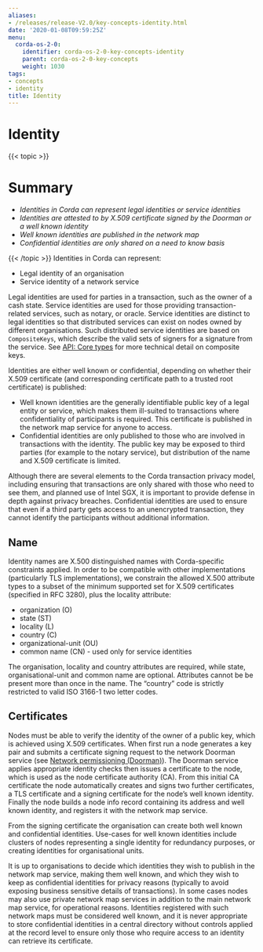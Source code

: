 ```yaml
---
aliases:
- /releases/release-V2.0/key-concepts-identity.html
date: '2020-01-08T09:59:25Z'
menu:
  corda-os-2-0:
    identifier: corda-os-2-0-key-concepts-identity
    parent: corda-os-2-0-key-concepts
    weight: 1030
tags:
- concepts
- identity
title: Identity
---
```



# Identity


{{< topic >}}

# Summary


* *Identities in Corda can represent legal identities or service identities*
* *Identities are attested to by X.509 certificate signed by the Doorman or a well known identity*
* *Well known identities are published in the network map*
* *Confidential identities are only shared on a need to know basis*


{{< /topic >}}
Identities in Corda can represent:


* Legal identity of an organisation
* Service identity of a network service

Legal identities are used for parties in a transaction, such as the owner of a cash state. Service identities are used
for those providing transaction-related services, such as notary, or oracle. Service identities are distinct to legal
identities so that distributed services can exist on nodes owned by different organisations. Such distributed service
identities are based on `CompositeKeys`, which describe the valid sets of signers for a signature from the service.
See [API: Core types](api-core-types.md) for more technical detail on composite keys.

Identities are either well known or confidential, depending on whether their X.509 certificate (and corresponding
certificate path to a trusted root certificate) is published:


* Well known identities are the generally identifiable public key of a legal entity or service, which makes them
ill-suited to transactions where confidentiality of participants is required. This certificate is published in the
network map service for anyone to access.
* Confidential identities are only published to those who are involved in transactions with the identity. The public
key may be exposed to third parties (for example to the notary service), but distribution of the name and X.509
certificate is limited.

Although there are several elements to the Corda transaction privacy model, including ensuring that transactions are
only shared with those who need to see them, and planned use of Intel SGX, it is important to provide defense in depth against
privacy breaches. Confidential identities are used to ensure that even if a third party gets access to an unencrypted
transaction, they cannot identify the participants without additional information.


## Name

Identity names are X.500 distinguished names with Corda-specific constraints applied. In order to be compatible with
other implementations (particularly TLS implementations), we constrain the allowed X.500 attribute types to a subset of
the minimum supported set for X.509 certificates (specified in RFC 3280), plus the locality attribute:


* organization (O)
* state (ST)
* locality (L)
* country (C)
* organizational-unit (OU)
* common name (CN) - used only for service identities

The organisation, locality and country attributes are required, while state, organisational-unit and common name are
optional. Attributes cannot be be present more than once in the name. The “country” code is strictly restricted to valid
ISO 3166-1 two letter codes.


## Certificates

Nodes must be able to verify the identity of the owner of a public key, which is achieved using X.509 certificates.
When first run a node generates a key pair and submits a certificate signing request to the network Doorman service
(see  [Network permissioning (Doorman)](permissioning.md)).
The Doorman service applies appropriate identity checks then issues a certificate to the node, which is used as the
node certificate authority (CA). From this initial CA certificate the node automatically creates and signs two further
certificates, a TLS certificate and a signing certificate for the node’s well known identity. Finally the node
builds a node info record containing its address and well known identity, and registers it with the network map service.

From the signing certificate the organisation can create both well known and confidential identities. Use-cases for
well known identities include clusters of nodes representing a single identity for redundancy purposes, or creating
identities for organisational units.

It is up to organisations to decide which identities they wish to publish in the network map service, making them
well known, and which they wish to keep as confidential identities for privacy reasons (typically to avoid exposing
business sensitive details of transactions). In some cases nodes may also use private network map services in addition
to the main network map service, for operational reasons. Identities registered with such network maps must be
considered well known, and it is never appropriate to store confidential identities in a central directory without
controls applied at the record level to ensure only those who require access to an identity can retrieve its
certificate.



